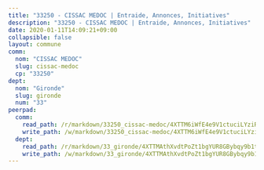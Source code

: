 ```yaml
---
title: "33250 - CISSAC MEDOC | Entraide, Annonces, Initiatives"
description: "33250 - CISSAC MEDOC | Entraide, Annonces, Initiatives"
date: 2020-01-11T14:09:21+09:00
collapsible: false
layout: commune
comm:
  nom: "CISSAC MEDOC"
  slug: cissac-medoc
  cp: "33250"
dept:
  nom: "Gironde"
  slug: gironde
  num: "33"
peerpad:
  comm:
    read_path: /r/markdown/33250_cissac-medoc/4XTTM6iWfE4e9V1ctuciLYziRzXA3sFts3iay4KEFxzNWoevx
    write_path: /w/markdown/33250_cissac-medoc/4XTTM6iWfE4e9V1ctuciLYziRzXA3sFts3iay4KEFxzNWoevx-K3TgV7n13vUF5kHyagH4Kg2NRX7sisVnkLLSCLbT6hhtAdDNssm9oLRDKf6C6sCrxoHvJ7pvMQJbGugiojfkhnxfphmJ6ryiu5QcKPpkfx6SBJAtvRHmXd3ULexRMu2Y2daZqdtG
  dept:
    read_path: /r/markdown/33_gironde/4XTTMAthXvdtPoZt1bgYUR8GBybqy9b1tLUaaKDw5iKj57LRt
    write_path: /w/markdown/33_gironde/4XTTMAthXvdtPoZt1bgYUR8GBybqy9b1tLUaaKDw5iKj57LRt-K3TgU8ogmN5s8hbKrZhkV9P1KQiFepNWXjoYRvdMTW1jt7eRXTmrjG677tN9mcUTsALjzYGgb8mvcrYPJn2Jd8cTiBmF9aZcbgdcQL1kzCPJnSf6X8tpEcGPdTr5qT6cQqEpt6oQ
---
```


